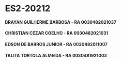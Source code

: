 # ES2-20212

#### BRAYAN GUILHERME BARBOSA - RA	0030482021037
#### CHRISTIAN CEZAR COELHO - RA 0030482021031
#### EDSON DE BARROS JUNIOR - RA 0030482011007
#### TALITA TORTOLA ALMEIDA - RA 0030481921003

